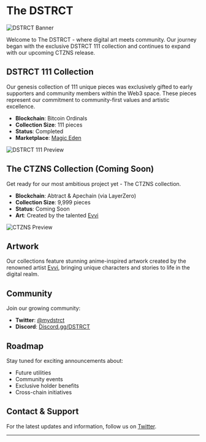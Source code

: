 # The DSTRCT

![DSTRCT Banner][banner]

Welcome to The DSTRCT - where digital art meets community. Our journey began with the exclusive DSTRCT 111 collection and continues to expand with our upcoming CTZNS release.

## DSTRCT 111 Collection
Our genesis collection of 111 unique pieces was exclusively gifted to early supporters and community members within the Web3 space. These pieces represent our commitment to community-first values and artistic excellence.

- **Blockchain**: Bitcoin Ordinals
- **Collection Size**: 111 pieces
- **Status**: Completed
- **Marketplace**: [Magic Eden](https://magiceden.us/ordinals/marketplace/dstrct111)

![DSTRCT 111 Preview][preview1]

## The CTZNS Collection (Coming Soon)
Get ready for our most ambitious project yet - The CTZNS collection.

- **Blockchain**: Abtract & Apechain (via LayerZero)
- **Collection Size**: 9,999 pieces
- **Status**: Coming Soon
- **Art**: Created by the talented [Evvi](https://x.com/Evviart)

![CTZNS Preview][preview2]

## Artwork
Our collections feature stunning anime-inspired artwork created by the renowned artist [Evvi](https://x.com/Evviart), bringing unique characters and stories to life in the digital realm.

## Community

Join our growing community:

- **Twitter**: [@mydstrct](https://x.com/mydstrct)
- **Discord**: [Discord.gg/DSTRCT](https://discord.gg/DSTRCT)

## Roadmap

Stay tuned for exciting announcements about:
- Future utilities
- Community events
- Exclusive holder benefits
- Cross-chain initiatives

## Contact & Support

For the latest updates and information, follow us on [Twitter](https://x.com/mydstrct).

---

[banner]: path/to/banner-image.png
[preview1]: path/to/dstrct111-preview.png
[preview2]: path/to/ctzns-preview.png

